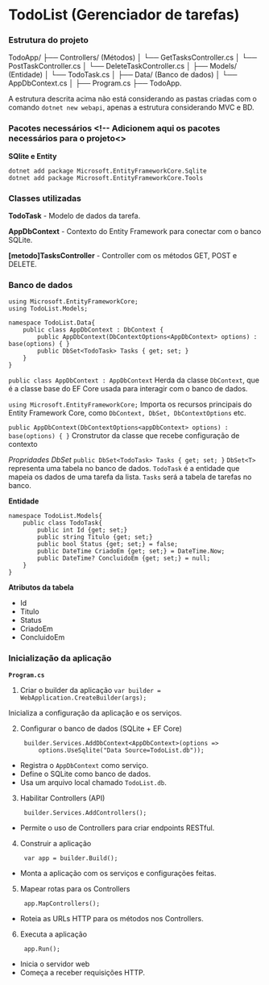 # TodoList (Gerenciador de tarefas)

### Estrutura do projeto

TodoApp/
├── Controllers/ (Métodos)
│   └── GetTasksController.cs 
│   └── PostTaskController.cs
│   └── DeleteTaskController.cs
│
├── Models/ (Entidade)
│   └── TodoTask.cs
│
├── Data/ (Banco de dados)
│   └── AppDbContext.cs
│
├── Program.cs
├── TodoApp.

A estrutura descrita acima não está considerando as pastas criadas com o comando `dotnet new webapi`, apenas a estrutura considerando MVC e BD.

### Pacotes necessários  <!-- Adicionem aqui os pacotes necessários para o projeto<>

**SQlite e Entity**

    dotnet add package Microsoft.EntityFrameworkCore.Sqlite
    dotnet add package Microsoft.EntityFrameworkCore.Tools

### Classes utilizadas

**TodoTask** - Modelo de dados da tarefa.

**AppDbContext** - Contexto do Entity Framework para conectar com o banco SQLite.

**[metodo]TasksController** - Controller com os métodos GET, POST e DELETE.

### Banco de dados

    using Microsoft.EntityFrameworkCore;
    using TodoList.Models;
    
    namespace TodoList.Data{
        public class AppDbContext : DbContext {
            public AppDbContext(DbContextOptions<AppDbContext> options) : base(options) { }
            public DbSet<TodoTask> Tasks { get; set; }
        }
    }

`public class AppDbContext : AppDbContext` Herda da classe `DbContext`, que é a classe base do EF Core usada para interagir com o banco de dados.

`using Microsoft.EntityFrameworkCore;` Importa os recursos principais do Entity Framework Core, como `DbContext, DbSet, DbContextOptions` etc.

`public AppDbContext(DbContextOptions<appDbContext> options) : base(options) { }` Cronstrutor da classe que recebe configuração de contexto

*Propridades DbSet* 
`public DbSet<TodoTask> Tasks { get; set; }`
`DbSet<T>` representa uma tabela no banco de dados.
`TodoTask` é a entidade que mapeia os dados de uma tarefa da lista.
`Tasks` será a tabela de tarefas no banco.

**Entidade**

    namespace TodoList.Models{
        public class TodoTask{
            public int Id {get; set;}
            public string Titulo {get; set;}
            public bool Status {get; set;} = false;
            public DateTime CriadoEm {get; set;} = DateTime.Now;
            public DateTime? ConcluidoEm {get; set;} = null;
        }
    }

**Atributos da tabela**
- Id
- Titulo
- Status
- CriadoEm
- ConcluidoEm

### Inicialização da aplicação 
**`Program.cs`**

1. Criar o builder da aplicação
    `var builder = WebApplication.CreateBuilder(args);`

Inicializa a configuração da aplicação e os serviços.

2. Configurar o banco de dados (SQLite + EF Core)

        builder.Services.AddDbContext<AppDbContext>(options =>
            options.UseSqlite("Data Source=TodoList.db"));

- Registra o `AppDbContext` como serviço.
- Define o SQLite como banco de dados.
- Usa um arquivo local chamado `TodoList.db`.

3. Habilitar Controllers (API)

        builder.Services.AddControllers();

- Permite o uso de Controllers para criar endpoints RESTful.

4. Construir a aplicação

        var app = builder.Build();
- Monta a aplicação com os serviços e configurações feitas.

5. Mapear rotas para os Controllers

        app.MapControllers();

- Roteia as URLs HTTP para os métodos nos Controllers.

6. Executa a aplicação

        app.Run();

- Inicia o servidor web
- Começa a receber requisições HTTP.